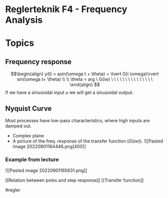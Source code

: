 # Reglerteknik F4 - Frequency Analysis

# Topics

##  Frequency response

$$\begin{align} y(t) = asin(\omega t + \theta) = \lvert G(i \omega)\rvert sin(\omega t+ \theta) \\ \\ \theta = arg \ G(iw) \ \ \ \ \ \ \ \ \ \ \ \ \ \ \ \end{align} $$
If we have a sinusoidal input *u* we will get a sinusoidal output.

## Nyquist Curve
Most processes have low-pass characteristics, where high inputs are damped out.
- Complex plane
- A picture of the freq. response of the transfer function ($G(iw)$). 
![[Pasted image 20220901164446.png|400]]

### Example from lecture
![[Pasted image 20220901165631.png]]


[[Relation between poles and step response]]
[[Transfer function]]

#regler